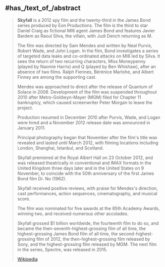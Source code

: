 

## #has_/text_of_/abstract 

> **Skyfall** is a 2012 spy film and the twenty-third in the James Bond series produced by Eon Productions. 
> The film is the third to star Daniel Craig as fictional MI6 agent James Bond 
> and features Javier Bardem as Raoul Silva, the villain, with Judi Dench returning as M. 
>
> The film was directed by Sam Mendes and written by Neal Purvis, Robert Wade, and John Logan. 
> In the film, Bond investigates a series of targeted data leaks and co-ordinated attacks on MI6 led by Silva. 
> It sees the return of two recurring characters, Miss Moneypenny (played by Naomie Harris) 
> and Q (played by Ben Whishaw), after an absence of two films. 
> Ralph Fiennes, Bérénice Marlohe, and Albert Finney are among the supporting cast.
>
> Mendes was approached to direct after the release of Quantum of Solace in 2008. 
> Development of the film was suspended throughout 2010 
> after Metro-Goldwyn-Mayer (MGM) filed for Chapter 11 bankruptcy, 
> which caused screenwriter Peter Morgan to leave the project. 
> 
> Production resumed in December 2010 after Purvis, Wade, and Logan were hired 
> and a November 2012 release date was announced in January 2011. 
> 
> Principal photography began that November after the film's title was revealed 
> and lasted until March 2012, with filming locations including London, Shanghai, Istanbul, and Scotland.
>
> Skyfall premiered at the Royal Albert Hall on 23 October 2012, 
> and was released theatrically in conventional and IMAX formats in the United Kingdom three days later 
> and in the United States on 9 November, 
> to coincide with the 50th anniversary of the first James Bond film Dr. No (1962). 
> 
> Skyfall received positive reviews, with praise for Mendes's direction, 
> cast performances, action sequences, cinematography, and musical score. 
> 
> The film was nominated for five awards at the 85th Academy Awards, winning two, 
> and received numerous other accolades. 
> 
> Skyfall grossed $1 billion worldwide, the fourteenth film to do so, 
> and became the then-seventh-highest-grossing film of all time, 
> the highest-grossing James Bond film of all time, 
> the second-highest-grossing film of 2012, 
> the then-highest-grossing film released by Sony, and 
> the highest-grossing film released by MGM. 
> The next film in the series, Spectre, was released in 2015.
>
> [Wikipedia](https://en.wikipedia.org/wiki/Skyfall)



